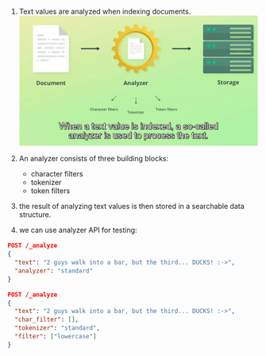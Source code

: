1. Text values are analyzed when indexing documents.
![image](./../images/analyzed-text.png)

2. An analyzer consists of three building blocks:
   - character filters
   - tokenizer
   - token filters

3. the result of analyzing text values is then stored in a searchable data structure.
4. we can use analyzer API for testing:

```json
POST /_analyze
{
  "text": "2 guys walk into a bar, but the third... DUCKS! :->",
  "analyzer": "standard"
}
```


```json
POST /_analyze
{
  "text": "2 guys walk into a bar, but the third... DUCKS! :->",
  "char_filter": [],
  "tokenizer": "standard",
  "filter": ["lowercase"]
}
```




